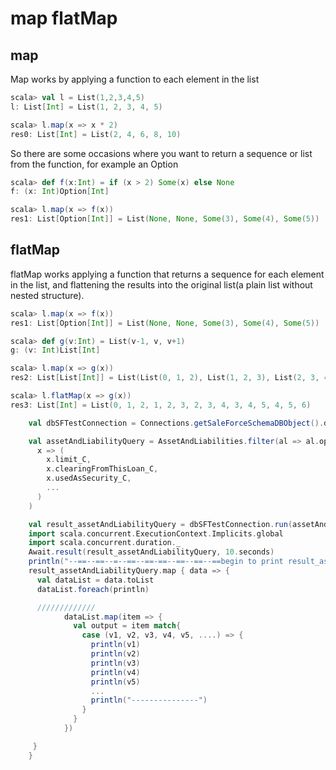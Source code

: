 
# map flatMap  

## map      
Map works by applying a function to each element in the list   
```scala
scala> val l = List(1,2,3,4,5)
l: List[Int] = List(1, 2, 3, 4, 5)

scala> l.map(x => x * 2)
res0: List[Int] = List(2, 4, 6, 8, 10)
```


So there are some occasions where you want to return a sequence or list from the function, for example an Option
```scala
scala> def f(x:Int) = if (x > 2) Some(x) else None
f: (x: Int)Option[Int]

scala> l.map(x => f(x))
res1: List[Option[Int]] = List(None, None, Some(3), Some(4), Some(5))
```

## flatMap  
flatMap works applying a function that returns a sequence for each element in the list, and flattening the results into the original list(a plain list without nested structure). 
```scala
scala> l.map(x => f(x))
res1: List[Option[Int]] = List(None, None, Some(3), Some(4), Some(5))

scala> def g(v:Int) = List(v-1, v, v+1)
g: (v: Int)List[Int]

scala> l.map(x => g(x))
res2: List[List[Int]] = List(List(0, 1, 2), List(1, 2, 3), List(2, 3, 4), List(3, 4, 5), List(4, 5, 6))

scala> l.flatMap(x => g(x))
res3: List[Int] = List(0, 1, 2, 1, 2, 3, 2, 3, 4, 3, 4, 5, 4, 5, 6)


```



```scala
    val dbSFTestConnection = Connections.getSaleForceSchemaDBObject().db

    val assetAndLiabilityQuery = AssetAndLiabilities.filter(al => al.opportunity_C === request.body.Opportunity__c_al).map(
      x => (
        x.limit_C,
        x.clearingFromThisLoan_C,
        x.usedAsSecurity_C,
        ...
      )
    )

    val result_assetAndLiabilityQuery = dbSFTestConnection.run(assetAndLiabilityQuery.result)
    import scala.concurrent.ExecutionContext.Implicits.global
    import scala.concurrent.duration._
    Await.result(result_assetAndLiabilityQuery, 10.seconds)
    println("--==--==--=--==--==-==--==--==--==begin to print result_assetAndLiabilityQuery")
    result_assetAndLiabilityQuery.map { data => {
      val dataList = data.toList
      dataList.foreach(println)

      /////////////
            dataList.map(item => {
              val output = item match{
                case (v1, v2, v3, v4, v5, ....) => {
                  println(v1)
                  println(v2)
                  println(v3)
                  println(v4)
                  println(v5)
                  ...
                  println("---------------")
                }
              }
            })

     }
    }
```

